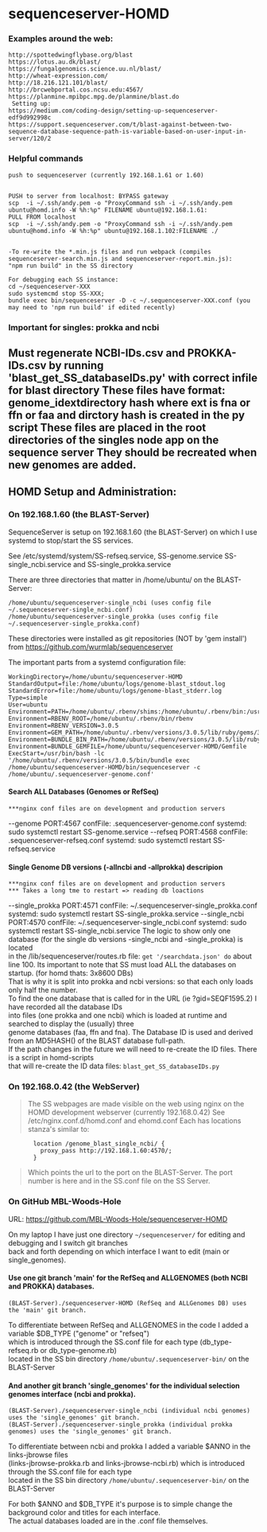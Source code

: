 # sequenceserver-HOMD

### Examples around the web:
```
http://spottedwingflybase.org/blast
https://lotus.au.dk/blast/
https://fungalgenomics.science.uu.nl/blast/
http://wheat-expression.com/
http://18.216.121.101/blast/
http://brcwebportal.cos.ncsu.edu:4567/
https://planmine.mpibpc.mpg.de/planmine/blast.do
 Setting up:
https://medium.com/coding-design/setting-up-sequenceserver-edf9d992998c
https://support.sequenceserver.com/t/blast-against-between-two-sequence-database-sequence-path-is-variable-based-on-user-input-in-server/120/2
```

### Helpful commands
```
push to sequenceserver (currently 192.168.1.61 or 1.60)


PUSH to server from localhost: BYPASS gateway
scp  -i ~/.ssh/andy.pem -o "ProxyCommand ssh -i ~/.ssh/andy.pem ubuntu@homd.info -W %h:%p" FILENAME ubuntu@192.168.1.61:
PULL FROM localhost 
scp  -i ~/.ssh/andy.pem -o "ProxyCommand ssh -i ~/.ssh/andy.pem ubuntu@homd.info -W %h:%p" ubuntu@192.168.1.102:FILENAME ./


-To re-write the *.min.js files and run webpack (compiles sequenceserver-search.min.js and sequenceserver-report.min.js):
"npm run build" in the SS directory

For debugging each SS instance:
cd ~/sequenceserver-XXX
sudo systemcmd stop SS-XXX; 
bundle exec bin/sequenceserver -D -c ~/.sequenceserver-XXX.conf (you may need to 'npm run build' if edited recently)
```

### Important for singles: prokka and ncbi
Must regenerate NCBI-IDs.csv and PROKKA-IDs.csv
by running 'blast_get_SS_databaseIDs.py' with correct infile for blast directory
These files have format:
genome_id<TAB>ext<TAB>directory hash
where ext is fna or ffn or faa
and dirctory hash is created in the py script
These files are placed in the root directories of the singles node app on the sequence server
They should be recreated when new genomes are added.
---
## HOMD Setup and Administration:
### On 192.168.1.60 (the BLAST-Server)
SequenceServer is setup on 192.168.1.60 (the BLAST-Server) on which I use systemd to stop/start the SS services.

See /etc/systemd/system/SS-refseq.service, SS-genome.service SS-single_ncbi.service and SS-single_prokka.service

There are three directories that matter in /home/ubuntu/ on the BLAST-Server:

```/home/ubuntu/sequenceserver-HOMD  (uses config files: ~/.sequenceserver-refseq.conf and ~/.sequenceserver-genome.conf)
/home/ubuntu/sequenceserver-single_ncbi (uses config file ~/.sequenceserver-single_ncbi.conf)
/home/ubuntu/sequenceserver-single_prokka (uses config file ~/.sequenceserver-single_prokka.conf)
```
These directories were installed as git repositories (NOT by 'gem install') from  https://github.com/wurmlab/sequenceserver

The important parts from a systemd configuration file:
```
WorkingDirectory=/home/ubuntu/sequenceserver-HOMD
StandardOutput=file:/home/ubuntu/logs/genome-blast_stdout.log
StandardError=file:/home/ubuntu/logs/genome-blast_stderr.log
Type=simple
User=ubuntu
Environment=PATH=/home/ubuntu/.rbenv/shims:/home/ubuntu/.rbenv/bin:/usr/sbin:/usr/bin:/sbin:/bin
Environment=RBENV_ROOT=/home/ubuntu/.rbenv/bin/rbenv
Environment=RBENV_VERSION=3.0.5
Environment=GEM_PATH=/home/ubuntu/.rbenv/versions/3.0.5/lib/ruby/gems/3.0.0:/home/ubuntu/.gem/ruby/3.0.0
Environment=BUNDLE_BIN_PATH=/home/ubuntu/.rbenv/versions/3.0.5/lib/ruby/gems/3.0.0/gems
Environment=BUNDLE_GEMFILE=/home/ubuntu/sequenceserver-HOMD/Gemfile
ExecStart=/usr/bin/bash -lc '/home/ubuntu/.rbenv/versions/3.0.5/bin/bundle exec /home/ubuntu/sequenceserver-HOMD/bin/sequenceserver -c /home/ubuntu/.sequenceserver-genome.conf'
```
#### Search ALL Databases  (Genomes or RefSeq)
    ***nginx conf files are on development and production servers
--genome  PORT:4567  confFile:  .sequenceserver-genome.conf
   systemd:  sudo systemctl restart SS-genome.service
--refseq  PORT:4568  confFile: .sequenceserver-refseq.conf
   systemd:  sudo systemctl restart SS-refseq.service
   
#### Single Genome DB versions (-allncbi and -allprokka) descripion
    ***nginx conf files are on development and production servers
    *** Takes a long tme to restart => reading db loactions
--single_prokka PORT:4571   confFile:  ~/.sequenceserver-single_prokka.conf 
    systemd:  sudo systemctl restart SS-single_prokka.service
--single_ncbi   PORT:4570   confFile:  ~/.sequenceserver-single_ncbi.conf
    systemd:  sudo systemctl restart SS-single_ncbi.service
The logic to show only one database (for the single db versions -single_ncbi and -single_prokka) is located  
in the /lib/sequenceserver/routes.rb file:  ```get '/searchdata.json' do```  about line 100.
Its important to note that SS must load ALL the databases on startup. (for homd thats: 3x8600 DBs)  
That is why it is split into prokka and ncbi versions: so that each only loads only half the number.  
To find the one database that is called for in the URL (ie ?gid=SEQF1595.2) I have recorded all the database IDs  
into files (one prokka and one ncbi) which is loaded at runtime and searched to display the (usually) three  
genome databases (faa, ffn and fna). The Database ID is used and derived from an MD5HASH() of the BLAST database full-path.  
If the path changes in the future we will need to re-create the ID files. There is a script in homd-scripts  
that will re-create the ID data files: ```blast_get_SS_databaseIDs.py```



### On 192.168.0.42 (the WebServer)
> The SS webpages are made visible on the web using nginx on the 
> HOMD development webserver (currently 192.168.0.42)
> See /etc/nginx.conf.d/homd.conf and ehomd.conf
> Each has locations stanza's similar to:
```
       location /genome_blast_single_ncbi/ {
         proxy_pass http://192.168.1.60:4570/;
       }
```
> Which points the url to the port on the BLAST-Server.
> The port number is here and in the SS.conf file on the SS Server.

### On GitHub MBL-Woods-Hole  
   URL: https://github.com/MBL-Woods-Hole/sequenceserver-HOMD
   
On my laptop I have just one directory ```~/sequenceserver/``` for editing and debugging and I switch git branches  
back and forth depending on which interface I want to edit (main or single_genomes). 


#### Use one git branch 'main' for the RefSeq and ALLGENOMES (both NCBI and PROKKA) databases.
```
(BLAST-Server)./sequenceserver-HOMD (RefSeq and ALLGenomes DB) uses the 'main' git branch. 
```
To differentiate between RefSeq and ALLGENOMES in the code I added a variable $DB_TYPE ("genome" or "refseq")  
which is introduced through the SS.conf file for each type (db_type-refseq.rb or db_type-genome.rb)   
located in the SS bin directory ```/home/ubuntu/.sequenceserver-bin/``` on the BLAST-Server


#### And another git branch 'single_genomes' for the individual selection genomes interface (ncbi and prokka).  
```
(BLAST-Server)./sequenceserver-single_ncbi (individual ncbi genomes) uses the 'single_genomes' git branch.  
(BLAST-Server)./sequenceserver-single_prokka (individual prokka genomes) uses the 'single_genomes' git branch.
```
To differentiate between ncbi and prokka I added a variable $ANNO in the links-jbrowse files  
(links-jbrowse-prokka.rb and links-jbrowse-ncbi.rb) which is introduced through the SS.conf file for each type  
located in the SS bin directory ```/home/ubuntu/.sequenceserver-bin/``` on the BLAST-Server

For both $ANNO and $DB_TYPE it's purpose is to simple change the background color and titles for each interface.  
The actual databases loaded are in the .conf file themselves.

   
   
   
